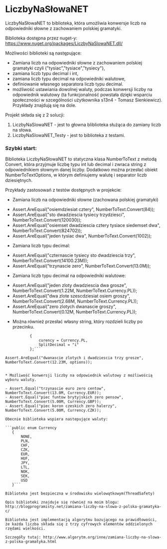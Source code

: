 LiczbyNaSłowaNET
================


LiczbyNaSłowaNET to biblioteka, która umożliwia konwersje liczb na odpowiedniki słowne z zachowaniem polskiej gramatyki.

Biblioteka dostępna przez nuget-y: https://www.nuget.org/packages/LiczbyNaSlowaNET.dll/

Możliwości biblioteki są następujące:

* Zamiana liczb na odpowiedniki słowne z zachowaniem polskiej gramatyki czyli  {"tysiac","tysiace","tysiecy"},
* zamiana liczb typu decimal i int,
* zamiana liczb typu decimal na odpowiedniki walutowe,
* definiowanie własnego separatora liczb typu decimal.
* możliwość ustawiania dowolnej waluty, podczas konwersji liczby na odpowiednik walutowy (ta funkcjonalność powstała dzięki wsparciu społeczności w szcególności użytkownika s13n4 - Tomasz Sienkiewicz). Przykłady znajdują się na dole.

Projekt składa się z 2 solucji:

1. LiczbyNaSlowaNET - jest to głowna bliblioteka służąca do zamiany liczb na słowa.
2. LiczbyNaSlowaNET_Testy - jest to biblioteka z testami.

### Szybki start:

Biblioteka LiczbyNaSłowaNET to statyczna klasa NumberToText z metodą Convert, która przyjmuje liczbę typu int lub decimal i zwraca string z odpowiednikiem słownym danej liczby. Dodatkowo można przesłać obiekt NumberToTextOptions, w którym definiujemy walutę i separator liczb dziesiętnych.

Przykłady zastosowań z testów dostępnych w projekcie:

* Zamiana liczb na odpowiedniki słowne (zachowana polskiej gramatyki)
 -  Assert.AreEqual("osiemdziesiat cztery", NumberToText.Convert(84));
 -  Assert.AreEqual("sto dwadziescia tysiecy trzydziesci", NumberToText.Convert(120030));
 -  Assert.AreEqual("osiemset dwadziescia cztery tysiace siedemset dwa", NumberToText.Convert(824702));
 -  Assert.AreEqual("jeden tysiac dwa", NumberToText.Convert(1002)); 

* Zamiana liczb typu decimal:
 -   Assert.AreEqual("czternascie tysiecy sto dwadziescia trzy", NumberToText.Convert(14100.23M));
 -   Assert.AreEqual("trzynascie zero", NumberToText.Convert(13.0M));

* Zamiana liczb typu decimal na odpowiedniki walutowe:
 - Assert.AreEqual("jeden zloty dwadziescia dwa grosze", NumberToText.Convert(1.22M,  NumberToText.Currency.PL));
 -   Assert.AreEqual("dwa zlote szescdziesiat osiem groszy", NumberToText.Convert(2.68M, NumberToText.Currency.PL));
 -   Assert.AreEqual("zero zlotych dwanascie groszy", NumberToText.Convert(0.12M, NumberToText.Currency.PL));
 
* Można również przesłać własny string, który rozdzieli liczby po przecinku.

 ```var options = new NumberToTextOptions
            {
                curency = Currency.PL,
                SplitDecimal = "i"
            };```

Assert.AreEqual("dwanascie zlotych i dwadziescia trzy grosze", NumberToText.Convert(12.23M, options));


* Możliwość konwersji liczby na odpowiednik walutowy z możliwością wyboru waluty.

 - Assert.Equal("trzynascie euro zero centow", NumberToText.Convert(13.0M, Currency.EUR)); 
 - Assert.Equal("piec funtow brytyjskich zero pensow", NumberToText.Convert(5.00M, Currency.GBP));
 - Assert.Equal("piec koron czeskich zero halerzy", NumberToText.Convert(5.00M, Currency.CZK));
            
Obecnie biblioteka wspiera nastepujące waluty:

```public enum Currency
    {
        NONE,
        PLN,
        CHF,
        CZK,
        EUR,
        HUF,
        JPY,
        LTL,
        NOK,
        SEK,
        USD
    }```

Biblioteka jest bezpieczna w środowisku wielowątkowym(ThreadSafety)

Opis biblioteki znajduje się również na moim blogu: http://blogprogramisty.net/zamiana-liczby-na-slowa-z-polska-gramatyka-c/

Biblioteka jest implementacją algorytmu bazującego na prawidłowości, że każda liczba składa się z trzy cyfrowych elementów oddzielonych rzędami wielkości.

Szczegóły tutaj: http://www.algorytm.org/inne/zamiana-liczby-na-slowa-z-polska-gramatyka.html

